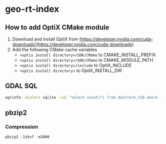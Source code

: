 # geo-rt-index

## How to add OptiX CMake module

1. Download and install OptiX from [https://developer.nvidia.com/cuda-downloads](https://developer.nvidia.com/cuda-downloads)
2. Add the following CMake cache variables
   - `<optix install directory>/SDK/CMake` to CMAKE_INSTALL_PREFIX
   - `<optix install directory>/SDK/CMake` to CMAKE_MODULE_PATH
   - `<optix install directory>/include` to OptiX_INCLUDE
   - `<optix install directory>` to OptiX_INSTALL_DIR

## GDAL SQL

```bash
ogrinfo -dialect sqlite -sql "select count(*) from duniform_n10 where (ST_X(geometry) <= 0.1)" duniform_n10.parquet
```

## pbzip2

### Compression

```
pbzip2 -1zkvf -m2000
```

